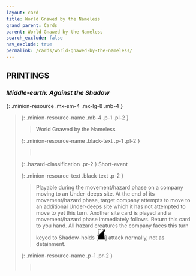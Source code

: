```yaml
---
layout: card
title: World Gnawed by the Nameless
grand_parent: Cards
parent: World Gnawed by the Nameless
search_exclude: false
nav_exclude: true
permalink: /cards/world-gnawed-by-the-nameless/
---
```


## PRINTINGS


### _Middle-earth: Against the Shadow_

{: .minion-resource .mx-sm-4 .mx-lg-8 .mb-4 }
> {: .minion-resource-name .mb-4 .p-1 .pl-2 }
> > <div class="hazard-mp"></div>
> > <div class="card-name">World Gnawed by the Nameless</div>
>
> {: .minion-resource-name .black-text .p-1 .pl-2 }
> > &nbsp;
>
> {: .hazard-classification .pr-2 }
> Short-event
>
> {: .minion-resource-text .black-text .p-2 }
> > Playable during the movement/hazard phase on a company moving to an Under-deeps site. At the end of its movement/hazard phase, target company attempts to move to an additional Under-deeps site which it has not attempted to move to yet this turn. Another site card is played and a movement/hazard phase immediately follows. Return this card to you hand. All hazard creatures the company faces this turn keyed to Shadow-holds \[![](/assets/images/shadow-hold.svg)] attack normally, not as detainment.  
> 
> {: .minion-resource-name .p-1 .pr-2 }
> > <div class="card-shield"></div>
> > <div class="card-corruption-white">&nbsp;</div>
